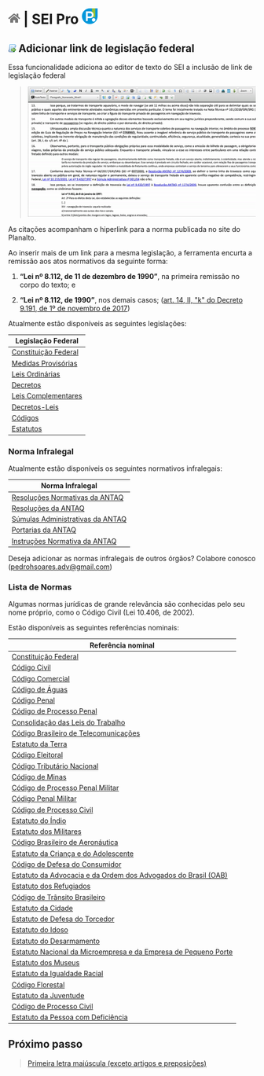 # [![Home](../img/home.png)](../) |  SEI Pro ![Icone](../img/icon-32.png)

## ![SEI Pro Link de Legislação](./img/icon-linklegis.png) Adicionar link de legislação federal

Essa funcionalidade adiciona ao editor de texto do SEI a inclusão de link de legislação federal

> ![Tela Estilo de Tabelas](../img/tela-linklegis.gif) 

As citações acompanham o hiperlink para a norma publicada no site do Planalto.

Ao inserir mais de um link para a mesma legislação, a ferramenta encurta a remissão aos atos normativos da seguinte forma:

1. **“Lei nº 8.112, de 11 de dezembro de 1990”**, na primeira remissão no corpo do texto; e

2. **“Lei nº 8.112, de 1990”**, nos demais casos; ([art. 14, II, "k" do Decreto 9.191, de  1º de novembro de 2017](http://www.planalto.gov.br/ccivil_03/_Ato2015-2018/2017/Decreto/D9191.htm#art14iik))

Atualmente estão disponíveis as seguintes legislações: 

|  Legislação Federal  |
| ------------------- | 
|  [Constituição Federal](http://www.planalto.gov.br/ccivil_03/Constituicao/Constituicao.htm) |
|  [Medidas Provisórias](http://www4.planalto.gov.br/legislacao/portal-legis/legislacao-1/medidas-provisorias) |
|  [Leis Ordinárias](http://www4.planalto.gov.br/legislacao/portal-legis/legislacao-1/leis-ordinarias) |
|  [Decretos](http://www4.planalto.gov.br/legislacao/portal-legis/legislacao-1/decretos1) 
|  [Leis Complementares](http://www4.planalto.gov.br/legislacao/portal-legis/legislacao-1/leis-complementares-1) |
|  [Decretos-Leis](http://www4.planalto.gov.br/legislacao/portal-legis/legislacao-1/decretos-leis) |
|  [Códigos](http://www4.planalto.gov.br/legislacao/portal-legis/legislacao-1/codigos-1) |
|  [Estatutos](http://www4.planalto.gov.br/legislacao/portal-legis/legislacao-1/estatutos) |

### Norma Infralegal

Atualmente estão disponíveis os seguintes normativos infralegais:

|  Norma Infralegal  |
| ------------------- | 
|  [Resoluções Normativas da ANTAQ](http://sophia.antaq.gov.br/terminal/) |
|  [Resoluções da ANTAQ](http://sophia.antaq.gov.br/terminal/) |
|  [Súmulas Administrativas da ANTAQ](http://sophia.antaq.gov.br/terminal/) |
|  [Portarias da ANTAQ](http://sophia.antaq.gov.br/terminal/) |
|  [Instruções Normativa da ANTAQ](http://sophia.antaq.gov.br/terminal/) |

Deseja adicionar as normas infralegais de outros órgãos? Colabore conosco ([pedrohsoares.adv@gmail.com](mailto:pedrohsoares.adv@gmail.com))

### Lista de Normas

Algumas normas jurídicas de grande relevância são conhecidas pelo seu nome próprio, como o Código Civil (Lei 10.406, de 2002).

Estão disponíveis as seguintes referências nominais:

| Referência nominal  |
| ------------------- |
|  [Constituição Federal](http://www.planalto.gov.br/ccivil_03/constituicao/constituicao.htm) |
|  [Código Civil](http://www.planalto.gov.br/ccivil_03/leis/2002/L10406.htm) |
|  [Código Comercial](http://www.planalto.gov.br/ccivil_03/Leis/LIM/LIM556.htm) |
|  [Código de Águas](http://www.planalto.gov.br/ccivil_03/decreto/D24643.htm) |
|  [Código Penal](http://www.planalto.gov.br/CCIVIL_03/Decreto-Lei/Del2848.htm) |
|  [Código de Processo Penal](http://www.planalto.gov.br/ccivil_03/Decreto-Lei/Del3689.htm) |
|  [Consolidação das Leis do Trabalho](http://www.planalto.gov.br/ccivil_03/Decreto-Lei/Del5452.htm) |
|  [Código Brasileiro de Telecomunicações](http://www.planalto.gov.br/ccivil_03/Leis/L4117.htm) |
|  [Estatuto da Terra](http://www.planalto.gov.br/ccivil_03/Leis/L4504.htm) |
|  [Código Eleitoral](http://www.planalto.gov.br/ccivil_03/Leis/L4737.htm) |
|  [Código Tributário Nacional](http://www.planalto.gov.br/ccivil_03/Leis/L5172.htm) |
|  [Código de Minas](http://www.planalto.gov.br/ccivil_03/Decreto-Lei/Del0227.htm) |
|  [Código de Processo Penal Militar](http://www.planalto.gov.br/ccivil_03/Decreto-Lei/Del1002.htm) |
|  [Código Penal Militar](http://www.planalto.gov.br/ccivil_03/Decreto-Lei/Del1001.htm) |
|  [Código de Processo Civil](http://www.planalto.gov.br/ccivil_03/Leis/L5869.htm) |
|  [Estatuto do Índio](http://www.planalto.gov.br/ccivil_03/Leis/L6001.htm) |
|  [Estatuto dos Militares](http://www.planalto.gov.br/ccivil_03/Leis/L6880.htm) |
|  [Código Brasileiro de Aeronáutica](http://www.planalto.gov.br/ccivil_03/Leis/L7565.htm) |
|  [Estatuto da Criança e do Adolescente](http://www.planalto.gov.br/ccivil_03/Leis/L8069.htm) |
|  [Código de Defesa do Consumidor](http://www.planalto.gov.br/ccivil_03/Leis/L8078.htm) |
|  [Estatuto da Advocacia e da Ordem dos Advogados do Brasil (OAB)](http://www.planalto.gov.br/ccivil_03/Leis/L8906.htm) |
|  [Estatuto dos Refugiados](http://www.planalto.gov.br/ccivil_03/Leis/L9474.htm) |
|  [Código de Trânsito Brasileiro](http://www.planalto.gov.br/ccivil_03/Leis/L9503.htm) |
|  [Estatuto da Cidade](http://www.planalto.gov.br/ccivil_03/Leis/LEIS_2001/L10257.htm) |
|  [Estatuto de Defesa do Torcedor](http://www.planalto.gov.br/ccivil_03/Leis/2003/L10.671.htm) |
|  [Estatuto do Idoso](http://www.planalto.gov.br/ccivil_03/Leis/2003/L10.741.htm) |
|  [Estatuto do Desarmamento](http://www.planalto.gov.br/ccivil_03/Leis/2003/L10.826.htm) |
|  [Estatuto Nacional da Microempresa e da Empresa de Pequeno Porte](http://www.planalto.gov.br/ccivil_03/Leis/LCP/Lcp123.htm) |
|  [Estatuto dos Museus](http://www.planalto.gov.br/ccivil_03/_Ato2007-2010/2009/Lei/L11904.htm) |
|  [Estatuto da Igualdade Racial](http://www.planalto.gov.br/ccivil_03/_Ato2007-2010/2010/Lei/L12288.htm) |
|  [Código Florestal](http://www.planalto.gov.br/ccivil_03/_Ato2011-2014/2012/Lei/L12651.htm) |
|  [Estatuto da Juventude](http://www.planalto.gov.br/CCIVIL_03/_Ato2011-2014/2013/Lei/L12852.htm) |
|  [Código de Processo Civil](http://www.planalto.gov.br/ccivil_03/_ato2015-2018/2015/lei/L13105.htm) |
|  [Estatuto da Pessoa com Deficiência](http://www.planalto.gov.br/CCIVIL_03/_Ato2015-2018/2015/Lei/L13146.htm) |

## Próximo passo

> [Primeira letra maiúscula (exceto artigos e preposições)](./LETRAMAIUSC.md)
